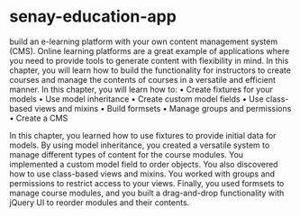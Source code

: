 # senay-education-app


build an e-learning platform with your own content management system (CMS). Online learning platforms are a great example of applications where you need to provide tools to generate content with flexibility in mind. In this chapter, you will learn how to build the functionality for instructors to create courses and manage the contents of courses in a versatile and efficient manner.
In this chapter, you will learn how to:
• Create fixtures for your models
• Use model inheritance
• Create custom model fields
• Use class-based views and mixins
• Build formsets
• Manage groups and permissions
• Create a CMS



In this chapter, you learned how to use fixtures to provide initial data for models. By using model inheritance, you created a versatile system to manage different types
of content for the course modules. You implemented a custom model field to order objects. You also discovered how to use class-based views and mixins. You worked with groups and permissions to restrict access to your views. Finally, you used formsets to manage course modules, and you built a drag-and-drop functionality with jQuery UI to reorder modules and their contents.
